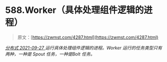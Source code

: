 <!--yml
category: 未分类
date: 0001-01-01 00:00:00
-->

# 588.Worker（具体处理组件逻辑的进程）

> 原文：[https://zwmst.com/4287.html](https://zwmst.com/4287.html)

   [ *分布式* ](https://zwmst.com/%e5%88%86%e5%b8%83%e5%bc%8f)*[ <time datetime="2021-09-28T01:07:38+08:00"> 2021-09-27 </time> ](https://zwmst.com/4287.html)  运行具体处理组件逻辑的进程。Worker 运行的任务类型只有两种，一种是 Spout 任务，一种是Bolt 任务。*